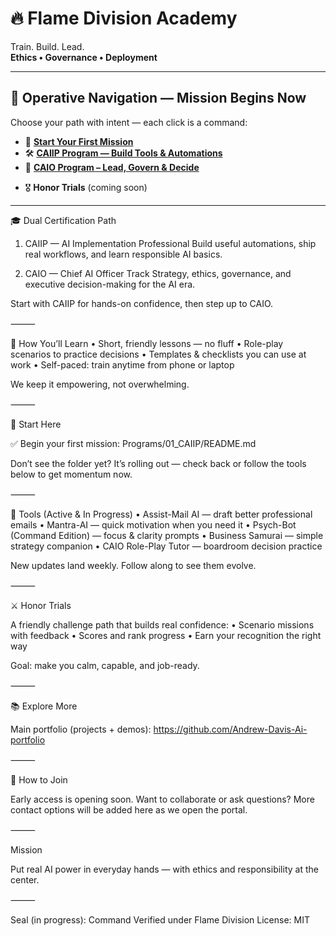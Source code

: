 # 🔥 Flame Division Academy

Train. Build. Lead.  
**Ethics • Governance • Deployment**

---

## 🧭 Operative Navigation — Mission Begins Now

Choose your path with intent — each click is a command:

- 🚀 **[Start Your First Mission](/Start-Here/README.md)**
- 🛠️ **[CAIIP Program — Build Tools & Automations](/Programs/01_CAIIP)**
- 🧭 **[CAIO Program – Lead, Govern & Decide][caio]**

[caio]: /Programs/02_CAIO
- 🎖️ **Honor Trials** (coming soon)

---

🎓 Dual Certification Path

1) CAIIP — AI Implementation Professional
Build useful automations, ship real workflows, and learn responsible AI basics.

2) CAIO — Chief AI Officer Track
Strategy, ethics, governance, and executive decision-making for the AI era.

Start with CAIIP for hands-on confidence, then step up to CAIO.

⸻

🧠 How You’ll Learn
	•	Short, friendly lessons — no fluff
	•	Role-play scenarios to practice decisions
	•	Templates & checklists you can use at work
	•	Self-paced: train anytime from phone or laptop

We keep it empowering, not overwhelming.

⸻

🚀 Start Here

✅ Begin your first mission:
Programs/01_CAIIP/README.md

Don’t see the folder yet? It’s rolling out — check back or follow the tools below to get momentum now.

⸻

🧰 Tools (Active & In Progress)
	•	Assist-Mail AI — draft better professional emails
	•	Mantra-AI — quick motivation when you need it
	•	Psych-Bot (Command Edition) — focus & clarity prompts
	•	Business Samurai — simple strategy companion
	•	CAIO Role-Play Tutor — boardroom decision practice

New updates land weekly. Follow along to see them evolve.

⸻

⚔️ Honor Trials

A friendly challenge path that builds real confidence:
	•	Scenario missions with feedback
	•	Scores and rank progress
	•	Earn your recognition the right way

Goal: make you calm, capable, and job-ready.

⸻

📚 Explore More

Main portfolio (projects + demos):
https://github.com/Andrew-Davis-Ai-portfolio

⸻

🤝 How to Join

Early access is opening soon.
Want to collaborate or ask questions? More contact options will be added here as we open the portal.

⸻

Mission

Put real AI power in everyday hands — with ethics and responsibility at the center.

⸻

Seal (in progress): Command Verified under Flame Division
License: MIT
